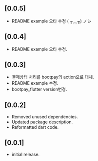 ## [0.0.5]
* README example 오타 수정 ( ╥﹏╥) ノシ

## [0.0.4]
* README example 오타 수정.

## [0.0.3]
* 결제상태 처리를 bootpay의 action으로 대체.
* README example 수정.
* bootpay_flutter version변경.

## [0.0.2]
* Removed unused dependencies.
* Updated package description.
* Reformatted dart code.

## [0.0.1]
* initial release.
